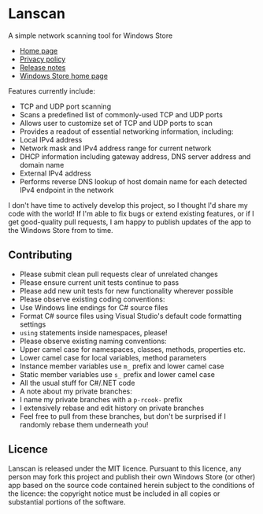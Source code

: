 # Lanscan

A simple network scanning tool for Windows Store

* [Home page](http://lanscan.rcook.org/)
* [Privacy policy](http://lanscan.rcook.org/privacy)
* [Release notes](http://lanscan.rcook.org/release-notes)
* [Windows Store home page](http://apps.microsoft.com/windows/en-us/app/lanscan/23324308-b07d-471b-b6d5-24ac9a0bb595)

Features currently include:

* TCP and UDP port scanning
* Scans a predefined list of commonly-used TCP and UDP ports
* Allows user to customize set of TCP and UDP ports to scan
* Provides a readout of essential networking information, including:
 * Local IPv4 address
 * Network mask and IPv4 address range for current network
 * DHCP information including gateway address, DNS server address and domain
name
 * External IPv4 address
* Performs reverse DNS lookup of host domain name for each detected IPv4
endpoint in the network

I don't have time to actively develop this project, so I thought I'd share my
code with the world! If I'm able to fix bugs or extend existing features, or if
I get good-quality pull requests, I am happy to publish updates of the app to
the Windows Store from to time.

## Contributing

* Please submit clean pull requests clear of unrelated changes
* Please ensure current unit tests continue to pass
* Please add new unit tests for new functionality wherever possible
* Please observe existing coding conventions:
 * Use Windows line endings for C# source files
 * Format C# source files using Visual Studio's default code formatting settings
 * `using` statements inside namespaces, please!
* Please observe existing naming conventions:
 * Upper camel case for namespaces, classes, methods, properties etc.
 * Lower camel case for local variables, method parameters
 * Instance member variables use `m_` prefix and lower camel case
 * Static member variables use `s_` prefix and lower camel case
 * All the usual stuff for C#/.NET code
* A note about my private branches:
 * I name my private branches with a `p-rcook-` prefix
 * I extensively rebase and edit history on private branches
 * Feel free to pull from these branches, but don't be surprised if I randomly
rebase them underneath you!

## Licence

Lanscan is released under the MIT licence. Pursuant to this licence, any person
may fork this project and publish their own Windows Store (or other) app based
on the source code contained herein subject to the conditions of the licence:
the copyright notice must be included in all copies or substantial portions of
the software.

